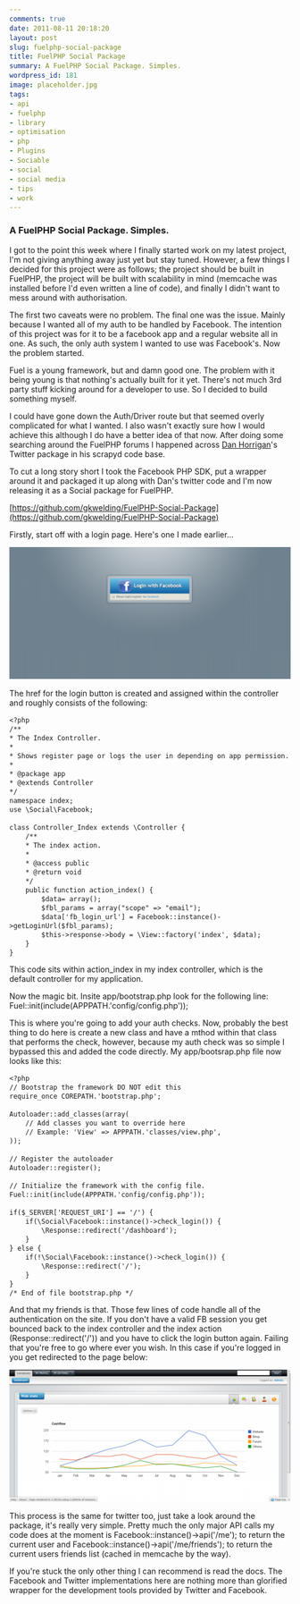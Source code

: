 ```yaml
---
comments: true
date: 2011-08-11 20:18:20
layout: post
slug: fuelphp-social-package
title: FuelPHP Social Package
summary: A FuelPHP Social Package. Simples.
wordpress_id: 181
image: placeholder.jpg
tags:
- api
- fuelphp
- library
- optimisation
- php
- Plugins
- Sociable
- social
- social media
- tips
- work
---
```


### A FuelPHP Social Package. Simples.

I got to the point this week where I finally started work on my latest project, I'm not giving anything away just yet but stay tuned. However, a few things I decided for this project were as follows; the project should be built in FuelPHP, the project will be built with scalability in mind (memcache was installed before I'd even written a line of code), and finally I didn't want to mess around with authorisation.

The first two caveats were no problem. The final one was the issue. Mainly because I wanted all of my auth to be handled by Facebook. The intention of this project was for it to be a facebook app and a regular website all in one. As such, the only auth system I wanted to use was Facebook's. Now the problem started.

Fuel is a young framework, but and damn good one. The problem with it being young is that nothing's actually built for it yet. There's not much 3rd party stuff kicking around for a developer to use. So I decided to build something myself.

I could have gone down the Auth/Driver route but that seemed overly complicated for what I wanted. I also wasn't exactly sure how I would achieve this although I do have a better idea of that now. After doing some searching around the FuelPHP forums I happened across [Dan Horrigan](https://twitter.com/#!/dhorrigan)'s Twitter package in his scrapyd code base.

To cut a long story short I took the Facebook PHP SDK, put a wrapper around it and packaged it up along with Dan's twitter code and I'm now releasing it as a Social package for FuelPHP.

[https://github.com/gkwelding/FuelPHP-Social-Package](https://github.com/gkwelding/FuelPHP-Social-Package)

Firstly, start off with a login page. Here's one I made earlier...

[![app login](/img/posts/login-1024x480.png)](/img/posts/login.png)

The href for the login button is created and assigned within the controller and roughly consists of the following:

    <?php
    /**
    * The Index Controller.
    *
    * Shows register page or logs the user in depending on app permission.
    *
    * @package app
    * @extends Controller
    */
    namespace index;
    use \Social\Facebook;
    
    class Controller_Index extends \Controller {
        /**
        * The index action.
        *
        * @access public
        * @return void
        */
        public function action_index() {
            $data= array();
            $fbl_params = array("scope" => "email");
            $data['fb_login_url'] = Facebook::instance()->getLoginUrl($fbl_params);
            $this->response->body = \View::factory('index', $data);
        }
    }

This code sits within action_index in my index controller, which is the default controller for my application.

Now the magic bit. Insite app/bootstrap.php look for the following line: Fuel::init(include(APPPATH.'config/config.php'));

This is where you're going to add your auth checks. Now, probably the best thing to do here is create a new class and have a mthod within that class that performs the check, however, because my auth check was so simple I bypassed this and added the code directly. My app/bootsrap.php file now looks like this:

    <?php
    // Bootstrap the framework DO NOT edit this
    require_once COREPATH.'bootstrap.php';
    
    Autoloader::add_classes(array(
        // Add classes you want to override here
        // Example: 'View' => APPPATH.'classes/view.php',
    ));
    
    // Register the autoloader
    Autoloader::register();
    
    // Initialize the framework with the config file.
    Fuel::init(include(APPPATH.'config/config.php'));
    
    if($_SERVER['REQUEST_URI'] == '/') {
        if(\Social\Facebook::instance()->check_login()) {
            \Response::redirect('/dashboard');
        }
    } else {
        if(!\Social\Facebook::instance()->check_login()) {
            \Response::redirect('/');
        }
    }
    /* End of file bootstrap.php */

And that my friends is that. Those few lines of code handle all of the authentication on the site. If you don't have a valid FB session you get bounced back to the index controller and the index action (Response::redirect('/')) and you have to click the login button again. Failing that you're free to go where ever you wish. In this case if you're logged in you get redirected to the page below:

[![logged in view](/img/posts/loggedin-1024x480.png)](/img/posts/loggedin.png)

This process is the same for twitter too, just take a look around the package, it's really very simple. Pretty much the only major API calls my code does at the moment is Facebook::instance()->api('/me'); to return the current user and Facebook::instance()->api('/me/friends'); to return the current users friends list (cached in memcache by the way).

If you're stuck the only other thing I can recommend is read the docs. The Facebook and Twitter implementations here are nothing more than glorified wrapper for the development tools provided by Twitter and Facebook.
